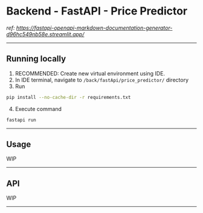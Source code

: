 # Backend - FastAPI - Price Predictor
_ref: https://fastapi-openapi-markdown-documentation-generator-d96hc549nb58e.streamlit.app/_

---
## Running locally

1. RECOMMENDED: Create new virtual environment using IDE.
2. In IDE terminal, navigate to `/back/fastApi/price_predictor/` directory
3. Run 
```bash 
pip install --no-cache-dir -r requirements.txt
```
4. Execute command 
```bash 
fastapi run
```

---
## Usage
WIP

---
## API
WIP

---
